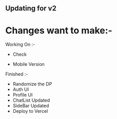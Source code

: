 ## Updating for v2

# Changes want to make:-

Working On :-

- Check

- Mobile Version

Finished :-

- Randomize the DP
- Auth UI
- Profile UI
- ChatList Updated
- SideBar Updated
- Deploy to Vercel
